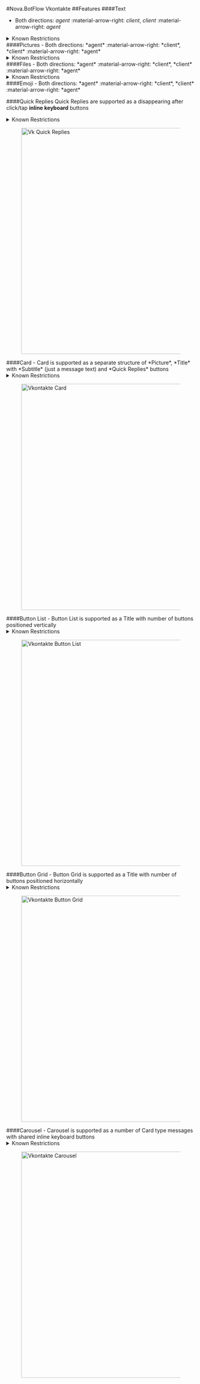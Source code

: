 #Nova.BotFlow Vkontakte
##Features
####Text
- Both directions: *agent* :material-arrow-right: *client*, *client* :material-arrow-right: *agent*

<details><summary>Known Restrictions</summary>
<p>
```
• Maximum normal message length im My Messages: 4096 characters, including emoji
• Business message text character limit: 1000 characters, including emoji
• Each emoji takes several characters (for example, a smiley is 8 characters long, a heart is 7 characters long, etc.)
```
</p>
</details>
####Pictures
- Both directions: *agent* :material-arrow-right: *client*, *client* :material-arrow-right: *agent*

<details><summary>Known Restrictions</summary>
<p>
```
• Picture size limit is: 5 MB
• Possible to attach up to 5 images to a message 
```
</p>
</details>
####Files
- Both directions: *agent* :material-arrow-right: *client*, *client* :material-arrow-right: *agent*

<details><summary>Known Restrictions</summary>
<p>
```
• File size limit is: 200 MB
• Main supported formats:
	• Text documents: DOC, DOCX, XLS, XLSX, RTF
	• Presentations, books: PPT, PPTX, PDF, DJVU, FB2
	• Images: PNG, JPG, GIF, PSD, PS
	• Music: MP3
```
</p>
</details>
####Emoji
- Both directions: *agent* :material-arrow-right: *client*, *client* :material-arrow-right: *agent*

####Quick Replies
Quick Replies are supported as a disappearing after click/tap **inline keyboard** buttons
<details><summary>Known Restrictions</summary>
<p>
```
• Type: message
• Maximum keyboard buttons: 40 (with maximum size 5 x 10)
• Maximum inline keyboard buttons: 10 (with maximum size 5 x 6)
• Maximum button's payload: 255 characters
• Maximum label (text on button): 40 characters
```
</p>
</details>
<figure> <img src="/nova.docs/components/botflow/examples/VkFlowQuickReplies.png" title="Vk Quick Replies" width="600" height"500"> </a> </figure>
####Card
- Card is supported as a separate structure of *Picture*, *Title* with *Subtitle* (just a message text) and *Quick Replies* buttons
<details><summary>Known Restrictions</summary>
<p>
```
• Type: message
• Picture size limit is: 5 MB
• Possible to attach up to 5 images to a message
• Maximum message length: 4096 characters, including emoji
• Maximum inline keyboard buttons: 10 (with maximum size 5 x 6)
• Maximum button's payload: 255 characters
• Maximum label (text on button): 40 characters
```
</p>
</details>
<figure> <img src="/nova.docs/components/botflow/examples/VkFlowCard.png" title="Vkontakte Card" width="600" height"500"> </a> </figure>
####Button List
- Button List is supported as a Title with number of buttons positioned vertically 
<details><summary>Known Restrictions</summary>
<p>
```
• Type: message
• Maximum message length: 4096 characters, including emoji
• Maximum inline keyboard buttons: 10 (with maximum size 5 x 6)
• Maximum button's payload: 255 characters
• Maximum label (text on button): 40 characters
```
</p>
</details>
<figure> <img src="/nova.docs/components/botflow/examples/VkFlowButtonlist.png" title="Vkontakte Button List" width="600" height"500"> </a> </figure>
####Button Grid
- Button Grid is supported as a Title with number of buttons positioned horizontally 
<details><summary>Known Restrictions</summary>
<p>
```
• Type: message
• Maximum message length: 4096 characters, including emoji
• Maximum inline keyboard buttons: 10 (with maximum size 5 x 6)
• Maximum button's payload: 255 characters
• Maximum label (text on button): 40 characters
```
</p>
</details>
<figure> <img src="/nova.docs/components/botflow/examples/VkFlowButtongrid.png" title="Vkontakte Button Grid" width="600" height"500"> </a> </figure>
####Carousel
- Carousel is supported as a number of Card type messages with shared inline keyboard buttons
<details><summary>Known Restrictions</summary>
<p>
```
• Type: message
• Picture size limit is: 5 MB
• Possible to attach up to 5 images to a message
• Maximum message length: 4096 characters, including emoji
• Maximum inline keyboard buttons: 10 (with maximum size 5 x 6)
• Maximum button's payload: 255 characters
• Maximum label (text on button): 40 characters
```
</p>
</details>
<figure> <img src="/nova.docs/components/botflow/examples/VkFlowCarousel.png" title="Vkontakte Carousel" width="600" height"500"> </a> </figure>